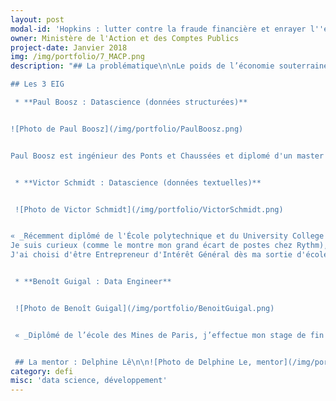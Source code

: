 ```yaml
---
layout: post
modal-id: 'Hopkins : lutter contre la fraude financière et enrayer l''économie souterraine'
owner: Ministère de l'Action et des Comptes Publics
project-date: Janvier 2018
img: /img/portfolio/7_MACP.png
description: "## La problématique\n\nLe poids de l’économie souterraine est estimé à environ 12% du PIB en France, et jusqu’à 18% du PIB de l’UE\nen 2015. Or, ces dernières années ont vu une augmentation importante du **volume\ndes données textuelles et structurées dont l’analyse peut permettre de repérer\nplus facilement et plus efficacement la fraude financière**.\n\nCependant,\n**l’exploitation optimale de ces données au volume très important et aux formats\ntrès divers nécessite l’utilisation de nouvelles techniques de data science**.\nCes nouveaux besoins et possibilités ont motivé l’introduction de technologies *big data* et de la data science dans le cadre de la lutte contre la fraude\nfinancière et l’économie souterraine.\n\n## Le défi : aider à la lutte contre la fraude financière à partir de données hétérogènes grâce aux techniques de *big data*\n\nLe Ministère de l’Action et des Comptes publics\nsouhaite aujourd’hui mieux valoriser son gisement de données. Un défi à\nplusieurs dimensions\_:\n\n* Améliorer la mise en relation de données\n  obtenues de différentes sources (en termes d’automatisation des traitements, de\n  précision et de performance) ;\n* Générer des graphes enrichis modélisant non\n  seulement les entités métier mais aussi la nature des relations qui les lient.\n\nLe ministère souhaite aussi bien valoriser\nses données de type structuré que ses ressources textuelles, principalement le\nflux d’informations entrantes. Des outils de data mining et d’apprentissage\nautomatique sont déjà en cours de développement pour extraire de l’information\nde ces données textuelles. **Il est\nnécessaire de les améliorer afin de permettre leur industrialisation**.\n\n

## Les 3 EIG

 * **Paul Boosz : Datascience (données structurées)**


![Photo de Paul Boosz](/img/portfolio/PaulBoosz.png)


Paul Boosz est ingénieur des Ponts et Chaussées et diplomé d'un master d'apprentissage automatique de l'université Paris-Saclay. Il a été parmi les premiers data scientist de Shift Technology, une startup spécialisé dans la détection de fraude à l'assurance.


 * **Victor Schmidt : Datascience (données textuelles)** 


 ![Photo de Victor Schmidt](/img/portfolio/VictorSchmidt.png)


« _Récemment diplômé de l'École polytechnique et du University College London en Machine Learning, j'ai travaillé auparavant 1 an chez  Rythm en tant Marketing Intern puis en tant que Data Science Engineer. 
Je suis curieux (comme le montre mon grand écart de postes chez Rythm), voyageur (j'ai voyagé en Asie pendant 6 mois notamment) et je m'intéresse particulièrement aux médias (metada.org). 
J'ai choisi d'être Entrepreneur d'Intérêt Général dès ma sortie d'école pour avoir l'opportunité d'appliquer mes connaissances dans le domaine public et au sein d'une communauté soudée, complémentaire et diverse._ »


 * **Benoît Guigal : Data Engineer**


 ![Photo de Benoît Guigal](/img/portfolio/BenoitGuigal.png)


 « _Diplômé de l’école des Mines de Paris, j’effectue mon stage de fin d’étude en R&D au Ministère de la Défense puis je rejoins Captain Dash, une startup spécialisée en Business Intelligence en tant que data engineer. Je me lance ensuite dans une aventure entrepreneuriale et co-fonde Figure, un service de location de cabines photographiques connectées à une plateforme web communautaire. Enthousiasmé par le programme EIG, je vais relever le défi Hopkins pour lutter contre la fraude financière et enrayer l’économie souterraine. Sur mon temps libre, on peut m’apercevoir dans les salles d’escalade ou à la montagne._ » 


 ## La mentor : Delphine Lê\n\n![Photo de Delphine Le, mentor](/img/portfolio/7_DelphineLE.png)\n\nSuite à un parcours mixte (dans le privé\net le public, en recherche et au sein de start-ups), Delphine Lê\na rejoint les ministères économiques et financiers en tant que data scientist\ndepuis 2015. Au cœur de la transformation numérique de son service, elle a\nparticipé à la mise en place d’un environnement « Big\nData » et à la création d’un pôle Data Science qu’elle dirige.\n\n*« La lutte contre la fraude financière (fiscale, sociale, etc.) et contre\nl’économie souterraine représentent des enjeux majeurs d’utilité\npublique.\nNous proposons un défi s’appuyant sur des données massives d’origines et de\nnatures diverses (structurées et non structurées), avec l’ambition de détecter\ndes schémas de fraude variés, reflétant des typologies connues ou nouvelles.*\n\n*Identifier des relations entre différents silos de données et modéliser les\ninformations sous forme de graphe constitue un des axes de travail proposés.\nL’autre se concentre sur les données textuelles pour lesquelles nous aimerions\nnotamment évaluer l’apport potentiel du deeplearning.\nPour cela, nous recrutons deux data scientists\nconfirmés et un développeur (data engineer),\nqui rejoindront un pôle Data Science travaillant en étroite collaboration avec\nune équipe projet et des experts métiers, tout en ayant accès à un\nenvironnement dédié à l’état de l’art. »*\n\n## [En savoir plus : le pitch du défi en 4 slides](https://www.slideshare.net/secret/cdzCUyu74BmNxN)"
category: defi
misc: 'data science, développement'
---
```



















